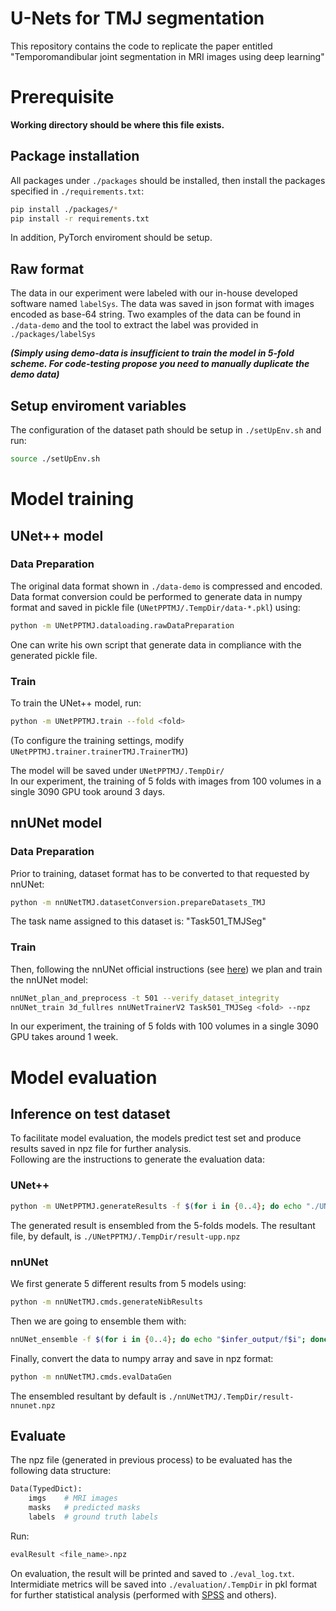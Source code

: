 
# U-Nets for TMJ segmentation
This repository contains the code to replicate the paper entitled "Temporomandibular joint segmentation in MRI images using deep learning"
# Prerequisite
**Working directory should be where this file exists.**

## Package installation
All packages under `./packages` should be installed, then install the packages specified in `./requirements.txt`:
```bash
pip install ./packages/*
pip install -r requirements.txt
```
In addition, PyTorch enviroment should be setup.

## Raw format
The data in our experiment were labeled with our in-house developed software named `labelSys`. The data was saved in json format with images encoded as base-64 string. 
Two examples of the data can be found in `./data-demo` and the tool to extract the label was provided in `./packages/labelSys`   

***(Simply using demo-data is insufficient to train the model in 5-fold scheme. For code-testing propose you need to manually duplicate the demo data)***

## Setup enviroment variables
The configuration of the dataset path should be setup in `./setUpEnv.sh` and run:
```bash
source ./setUpEnv.sh
```

# Model training
## UNet++ model
### Data Preparation
<!--Make it clearer later-->
The original data format shown in `./data-demo` is compressed and encoded.
Data format conversion could be performed to generate data in numpy format and saved in pickle file (`UNetPPTMJ/.TempDir/data-*.pkl`) using:
```bash
python -m UNetPPTMJ.dataloading.rawDataPreparation
```
One can write his own script that generate data in compliance with the generated pickle file.  

### Train
To train the UNet++ model, run:
```bash
python -m UNetPPTMJ.train --fold <fold>
```
(To configure the training settings, modify `UNetPPTMJ.trainer.trainerTMJ.TrainerTMJ`)

The model will be saved under `UNetPPTMJ/.TempDir/`  
In our experiment, the training of 5 folds with images from 100 volumes in a single 3090 GPU took around 3 days.

## nnUNet model
### Data Preparation
Prior to training, dataset format has to be converted to that requested by nnUNet:
```bash
python -m nnUNetTMJ.datasetConversion.prepareDatasets_TMJ
```
The task name assigned to this dataset is: "Task501_TMJSeg"

### Train
Then, following the nnUNet official instructions (see [here](./packages/nnUNet/readme.md)) we plan and train the nnUNet model:

```bash
nnUNet_plan_and_preprocess -t 501 --verify_dataset_integrity
nnUNet_train 3d_fullres nnUNetTrainerV2 Task501_TMJSeg <fold> --npz
```
In our experiment, the training of 5 folds with 100 volumes in a single 3090 GPU takes around 1 week.

# Model evaluation
## Inference on test dataset
To facilitate model evaluation, the models predict test set and produce results saved in npz file for further analysis.  
Following are the instructions to generate the evaluation data:
### UNet++
```bash
python -m UNetPPTMJ.generateResults -f $(for i in {0..4}; do echo "./UNetPPTMJ/.TempDir/model_f-$i"; done)
```
The generated result is ensembled from the 5-folds models. The resultant file, by default, is `./UNetPPTMJ/.TempDir/result-upp.npz`

### nnUNet
We first generate 5 different results from 5 models using: 
```bash
python -m nnUNetTMJ.cmds.generateNibResults
```
Then we are going to ensemble them with:
```bash
nnUNet_ensemble -f $(for i in {0..4}; do echo "$infer_output/f$i"; done) -o nnUNetTMJ/.TempDir/Ensemble_unet_3dfullres_1000epochs
```
Finally, convert the data to numpy array and save in npz format:
```bash
python -m nnUNetTMJ.cmds.evalDataGen
```
The ensembled resultant by default is `./nnUNetTMJ/.TempDir/result-nnunet.npz`

## Evaluate
The npz file (generated in previous process) to be evaluated has the following data structure:
```python
Data(TypedDict):
    imgs    # MRI images
    masks   # predicted masks
    labels  # ground truth labels
```
Run:
```bash
evalResult <file_name>.npz
```
On evaluation, the result will be printed and saved to `./eval_log.txt`. Intermidiate metrics will be saved into `./evaluation/.TempDir` in pkl format for further statistical analysis (performed with [SPSS](https://www.ibm.com/analytics/spss-statistics-software) and others).